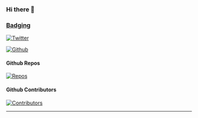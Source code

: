 ### Hi there 👋

### [Badging](https://badging.now.sh)

[![Twitter](https://badging.now.sh/static/label/USAing/555?opacity=1&icon=twitter&iconcolor=3bc8f4)](https://badging.now.sh)

[![Github](https://badging.now.sh/static/label/USAing/555?opacity=1&icon=github&iconcolor=3bc8f4)](https://badging.now.sh)

#### Github Repos

[![Repos](https://badging.tk/github/repos/USAing/QRCode)](https://badging.now.sh)

#### Github Contributors

[![Contributors](https://badging.tk/github/contributors/yakeing/QRCode)](https://badging.now.sh)

---
